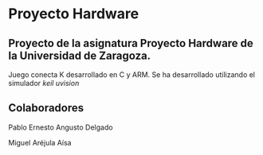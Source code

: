 # Proyecto Hardware

## Proyecto de la asignatura Proyecto Hardware de la Universidad de Zaragoza.
Juego conecta K desarrollado en C y ARM. Se ha desarrollado utilizando el simulador *keil uvision*

## Colaboradores
Pablo Ernesto Angusto Delgado

Miguel Aréjula Aísa
